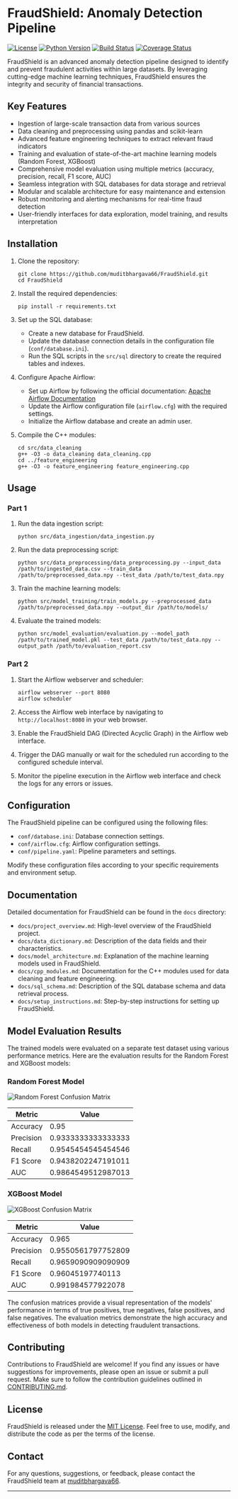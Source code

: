 # FraudShield: Anomaly Detection Pipeline

[![License](https://img.shields.io/badge/License-MIT-blue.svg)](https://opensource.org/licenses/MIT)
[![Python Version](https://img.shields.io/badge/Python-3.10%2B-blue.svg)](https://www.python.org/downloads/)
[![Build Status](https://img.shields.io/travis/username/FraudShield.svg)](https://travis-ci.org/username/FraudShield)
[![Coverage Status](https://img.shields.io/coveralls/github/username/FraudShield.svg)](https://coveralls.io/github/username/FraudShield)

FraudShield is an advanced anomaly detection pipeline designed to identify and prevent fraudulent activities within large datasets. By leveraging cutting-edge machine learning techniques, FraudShield ensures the integrity and security of financial transactions.

## Key Features

- Ingestion of large-scale transaction data from various sources
- Data cleaning and preprocessing using pandas and scikit-learn
- Advanced feature engineering techniques to extract relevant fraud indicators
- Training and evaluation of state-of-the-art machine learning models (Random Forest, XGBoost)
- Comprehensive model evaluation using multiple metrics (accuracy, precision, recall, F1 score, AUC)
- Seamless integration with SQL databases for data storage and retrieval
- Modular and scalable architecture for easy maintenance and extension
- Robust monitoring and alerting mechanisms for real-time fraud detection
- User-friendly interfaces for data exploration, model training, and results interpretation

## Installation

1. Clone the repository:
   ```
   git clone https://github.com/muditbhargava66/FraudShield.git
   cd FraudShield
   ```

2. Install the required dependencies:
   ```
   pip install -r requirements.txt
   ```

3. Set up the SQL database:
   - Create a new database for FraudShield.
   - Update the database connection details in the configuration file (`conf/database.ini`).
   - Run the SQL scripts in the `src/sql` directory to create the required tables and indexes.

4. Configure Apache Airflow:
   - Set up Airflow by following the official documentation: [Apache Airflow Documentation](https://airflow.apache.org/docs/apache-airflow/stable/start.html)
   - Update the Airflow configuration file (`airflow.cfg`) with the required settings.
   - Initialize the Airflow database and create an admin user.

5. Compile the C++ modules:
   ```
   cd src/data_cleaning
   g++ -O3 -o data_cleaning data_cleaning.cpp
   cd ../feature_engineering
   g++ -O3 -o feature_engineering feature_engineering.cpp
   ```

## Usage

### Part 1

1. Run the data ingestion script:
   ```
   python src/data_ingestion/data_ingestion.py
   ```

2. Run the data preprocessing script:
   ```
   python src/data_preprocessing/data_preprocessing.py --input_data /path/to/ingested_data.csv --train_data /path/to/preprocessed_data.npy --test_data /path/to/test_data.npy
   ```

3. Train the machine learning models:
   ```
   python src/model_training/train_models.py --preprocessed_data /path/to/preprocessed_data.npy --output_dir /path/to/models/
   ```

4. Evaluate the trained models:
   ```
   python src/model_evaluation/evaluation.py --model_path /path/to/trained_model.pkl --test_data /path/to/test_data.npy --output_path /path/to/evaluation_report.csv
   ```

### Part 2

1. Start the Airflow webserver and scheduler:
   ```
   airflow webserver --port 8080
   airflow scheduler
   ```

2. Access the Airflow web interface by navigating to `http://localhost:8080` in your web browser.

3. Enable the FraudShield DAG (Directed Acyclic Graph) in the Airflow web interface.

4. Trigger the DAG manually or wait for the scheduled run according to the configured schedule interval.

5. Monitor the pipeline execution in the Airflow web interface and check the logs for any errors or issues.

## Configuration

The FraudShield pipeline can be configured using the following files:

- `conf/database.ini`: Database connection settings.
- `conf/airflow.cfg`: Airflow configuration settings.
- `conf/pipeline.yaml`: Pipeline parameters and settings.

Modify these configuration files according to your specific requirements and environment setup.

## Documentation

Detailed documentation for FraudShield can be found in the `docs` directory:

- `docs/project_overview.md`: High-level overview of the FraudShield project.
- `docs/data_dictionary.md`: Description of the data fields and their characteristics.
- `docs/model_architecture.md`: Explanation of the machine learning models used in FraudShield.
- `docs/cpp_modules.md`: Documentation for the C++ modules used for data cleaning and feature engineering.
- `docs/sql_schema.md`: Description of the SQL database schema and data retrieval process.
- `docs/setup_instructions.md`: Step-by-step instructions for setting up FraudShield.

## Model Evaluation Results

The trained models were evaluated on a separate test dataset using various performance metrics. Here are the evaluation results for the Random Forest and XGBoost models:

### Random Forest Model
![Random Forest Confusion Matrix](data/plots/confusion_matrix_rf.png)

| Metric     | Value                |
|------------|----------------------|
| Accuracy   | 0.95                 |
| Precision  | 0.9333333333333333   |
| Recall     | 0.9545454545454546   |
| F1 Score   | 0.9438202247191011   |
| AUC        | 0.9864549512987013   |

### XGBoost Model
![XGBoost Confusion Matrix](data/plots/confusion_matrix_xg.png)

| Metric     | Value                |
|------------|----------------------|
| Accuracy   | 0.965                |
| Precision  | 0.9550561797752809   |
| Recall     | 0.9659090909090909   |
| F1 Score   | 0.96045197740113     |
| AUC        | 0.991984577922078    |

The confusion matrices provide a visual representation of the models' performance in terms of true positives, true negatives, false positives, and false negatives. The evaluation metrics demonstrate the high accuracy and effectiveness of both models in detecting fraudulent transactions.

## Contributing

Contributions to FraudShield are welcome! If you find any issues or have suggestions for improvements, please open an issue or submit a pull request. Make sure to follow the contribution guidelines outlined in [CONTRIBUTING.md](CONTRIBUTING.md).

## License

FraudShield is released under the [MIT License](LICENSE). Feel free to use, modify, and distribute the code as per the terms of the license.

## Contact

For any questions, suggestions, or feedback, please contact the FraudShield team at [muditbhargava66](muditbhargava66).

---